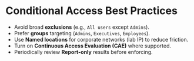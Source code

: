# Conditional Access Best Practices

- Avoid broad **exclusions** (e.g., `All users` except `Admins`).
- Prefer **groups** targeting (`Admins`, `Executives`, `Employees`).
- Use **Named locations** for corporate networks (lab IP) to reduce friction.
- Turn on **Continuous Access Evaluation (CAE)** where supported.
- Periodically review **Report-only** results before enforcing.
